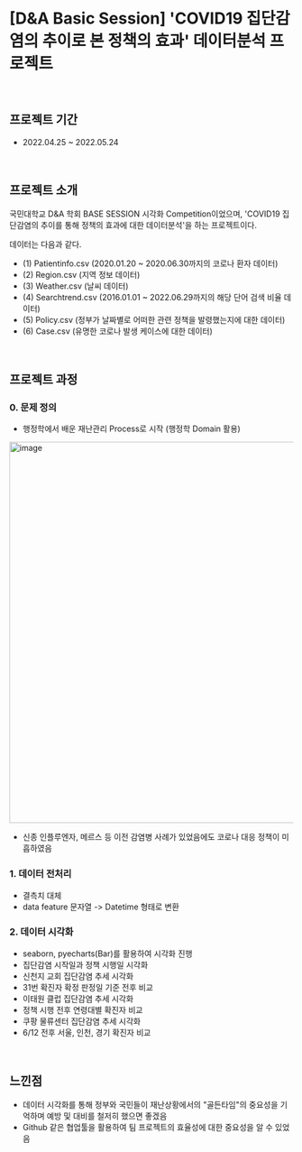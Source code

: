 # [D&A Basic Session] 'COVID19 집단감염의 추이로 본 정책의 효과' 데이터분석 프로젝트

<br>

## 프로젝트 기간
- 2022.04.25 ~ 2022.05.24

<br>

## 프로젝트 소개 
국민대학교 D&A 학회 BASE SESSION 시각화 Competition이었으며, 'COVID19 집단감염의 추이를 통해 정책의 효과에 대한 데이터분석'을 하는 프로젝트이다.

데이터는 다음과 같다.
* (1) Patientinfo.csv (2020.01.20 ~ 2020.06.30까지의 코로나 환자 데이터)
* (2) Region.csv (지역 정보 데이터)
* (3) Weather.csv (날씨 데이터)
* (4) Searchtrend.csv (2016.01.01 ~ 2022.06.29까지의 해당 단어 검색 비율 데이터)
* (5) Policy.csv (정부가 날짜별로 어떠한 관련 정책을 발령했는지에 대한 데이터)
* (6) Case.csv (유명한 코로나 발생 케이스에 대한 데이터)

<br>

## 프로젝트 과정

### 0. 문제 정의
* 행정학에서 배운 재난관리 Process로 시작 (행정학 Domain 활용)
<img width="676" alt="image" src="https://github.com/ge0nha0/Projects/assets/100743813/f398b90f-c530-4f5b-92c0-df38bfd6d46b">

* 신종 인플루엔자, 메르스 등 이전 감염병 사례가 있었음에도 코로나 대응 정책이 미흡하였음 

### 1. 데이터 전처리
* 결측치 대체
* data feature 문자열 -> Datetime 형태로 변환

### 2. 데이터 시각화
* seaborn, pyecharts(Bar)를 활용하여 시각화 진행
* 집단감염 시작일과 정책 시행일 시각화
* 신천지 교회 집단감염 추세 시각화
* 31번 확진자 확정 판정일 기준 전후 비교
* 이태원 클럽 집단감염 추세 시각화
* 정책 시행 전후 연령대별 확진자 비교
* 쿠팡 물류센터 집단감염 추세 시각화
* 6/12 전후 서울, 인천, 경기 확진자 비교

<br>

## 느낀점
* 데이터 시각화를 통해 정부와 국민들이 재난상황에서의 "골든타임"의 중요성을 기억하며 예방 및 대비를 철저히 했으면 좋겠음
* Github 같은 협업툴을 활용하여 팀 프로젝트의 효율성에 대한 중요성을 알 수 있었음
